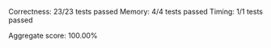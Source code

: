 Correctness:  23/23 tests passed
Memory:       4/4 tests passed
Timing:       1/1 tests passed

Aggregate score: 100.00%
